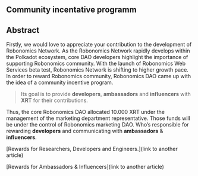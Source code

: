## Community incentative programm

## Abstract
Firstly, we would love to appreciate your contribution to the development of Robonomics Network.  As the Robonomics Network rapidly develops within the Polkadot ecosystem, core DAO developers highlight the importance of supporting Robonomics community. With the launch of Robonomics Web Services beta test, Robonomics Network is shifting to higher growth pace. In order to reward Robonomics community, Robonomics DAO came up with the idea of a community incentive program. 

> Its goal is to provide **developers**, **ambassadors** and **influencers** with **XRT** for their contributions.

Thus, the core Robonomics DAO allocated 10.000 XRT under the management of the marketing department representative.
Those funds will be under the control of Robonomics marketing DAO. Who’s responsible for rewarding **developers** and communicating with **ambassadors** & **influencers**.

[Rewards for Researchers, Developers and Engineers.](link to another article)

[Rewards for Ambassadors & Influencers](link to another article)
